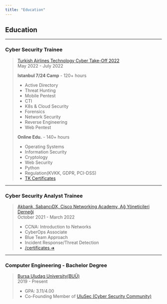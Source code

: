 ```yaml
---
title: "Education"
---
```


## Education

---

### Cyber Security Trainee
> [Turkish Airlines Technology Cyber Take-Off 2022](https://www.cybertake-off.com)\
> May 2022 - July 2022
>
> **Istanbul 7/24 Camp** - 120+ hours
> - Active Directory
> - Threat Hunting
> - Mobile Pentest
> - CTI
> - K8s & Cloud Security
> - Forensics
> - Network Security
> - Reverse Engineering
> - Web Pentest
>
> **Online Edu.** - 140+ hours
> - Operating Systems
> - Information Security
> - Cryptology
> - Web Security
> - Python
> - Regulation(KVKK, GDPR, PCI-DSS)
> - [TK Certificates](/img/certificate/ZekeriyaAY_CyberTakeOff2022.webp)

---

### Cyber Security Analyst Trainee
> [Akbank, SabancıDX, Cisco Networking Academy, Ağ Yöneticileri Derneği](https://kariyer.akbank.com/YouthAcademy)\
> October 2021 - March 2022
>
> - CCNA: Introduction to Networks
> - CyberOps Associate
> - Blue Team Approach
> - Incident Response/Threat Detection
> - [/certificates &#10132;](/certificates)

---

### Computer Engineering - Bachelor Degree 
> [Bursa Uludag University(BUÜ)](https://uludag.edu.tr)\
> 2019 - Present
> - GPA: 3.11/4.00
> - Co-Founding Member of [UluSec (Cyber Security Community)](https://link.ulusec.com)
